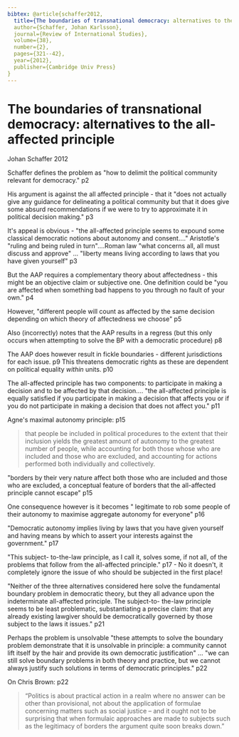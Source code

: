 ```yaml
---
bibtex: @article{schaffer2012,
  title={The boundaries of transnational democracy: alternatives to the all-affected principle},
  author={Schaffer, Johan Karlsson},
  journal={Review of International Studies},
  volume={38},
  number={2},
  pages={321--42},
  year={2012},
  publisher={Cambridge Univ Press}
}
---
```


# The boundaries of transnational democracy: alternatives to the all-affected principle

Johan Schaffer 2012

Schaffer defines the problem as "how to delimit the political community relevant for democracy." p2

His argument is against the all affected principle - that it "does not actually give any guidance for delineating a political community but that it does give some absurd recommendations if we were to try to approximate it in political decision making." p3

It's appeal is obvious - "the all-affected principle seems to expound some classical democratic notions about autonomy and consent...." Aristotle's "ruling and being ruled in turn"....Roman law "what concerns all, all must discuss and approve" ... "liberty means living according to laws that you have given yourself" p3

But the AAP requires a complementary theory about affectedness - this might be an objective claim or subjective one.  One definition could be "you are affected when something bad happens to you through no fault of your own." p4

However, "different people will count as affected by the same decision depending on which theory of affectedness we choose" p5

Also (incorrectly) notes that the AAP results in a regress (but this only occurs when attempting to solve the BP with a democratic procedure) p8

The AAP does however result in fickle boundaries - different jurisdictions for each issue. p9  This threatens democratic rights as these are dependent on political equality _within_ units. p10

The all-affected principle has two components: to participate in making a decision and to be affected by that decision.... "the all-affected principle is equally satisfied if you participate in making a decision that affects you or if you do not participate in making a decision that does not affect you." p11

Agne's maximal autonomy principle: p15

> that people be included in political procedures to the extent that their inclusion yields the greatest amount of autonomy to the greatest number of people, while accounting for both those whose who are included and those who are excluded, and accounting for actions performed both individually and collectively.

"borders by their very nature affect both those who are included and those who are excluded, a conceptual feature of borders that the all-affected principle cannot escape" p15

One consequence however is it becomes " legitimate to rob some people of their autonomy to maximise aggregate autonomy for everyone" p16

"Democratic autonomy implies living by laws that you have given yourself and having means by which to assert your interests against the government." p17

"This subject- to-the-law principle, as I call it, solves some, if not all, of the problems that follow from the all-affected principle." p17 - No it doesn't, it completely ignore the issue of who should be subjected in the first place!

"Neither of the three alternatives considered here solve the fundamental boundary problem in democratic theory, but they all advance upon the indeterminate all-affected principle. The subject-to- the-law principle seems to be least problematic, substantiating a precise claim: that any already existing lawgiver should be democratically governed by those subject to the laws it issues." p21

Perhaps the problem is unsolvable "these attempts to solve the boundary problem demonstrate that it is unsolvable in principle: a community cannot lift itself by the hair and provide its own democratic justification" ... "we can still solve boundary problems in both theory and practice, but we cannot always justify such solutions in terms of democratic principles." p22

On Chris Brown: p22

> “Politics is about practical action in a realm where no answer can be other than provisional, not about the application of formulae concerning matters such as social justice – and it ought not to be surprising that when formulaic approaches are made to subjects such as the legitimacy of borders the argument quite soon breaks down.”
